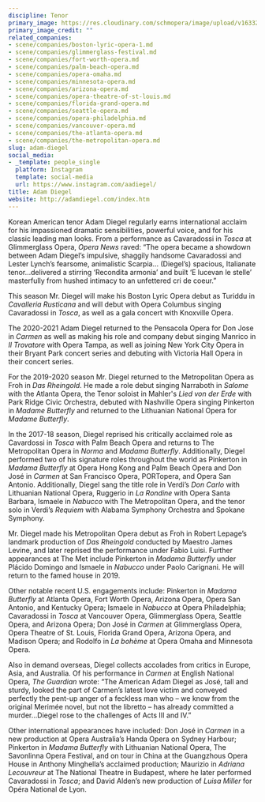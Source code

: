 ```yaml
---
discipline: Tenor
primary_image: https://res.cloudinary.com/schmopera/image/upload/v1633284412/media/2021/10/AdamDiegel_zlrfxa.jpg
primary_image_credit: ""
related_companies:
- scene/companies/boston-lyric-opera-1.md
- scene/companies/glimmerglass-festival.md
- scene/companies/fort-worth-opera.md
- scene/companies/palm-beach-opera.md
- scene/companies/opera-omaha.md
- scene/companies/minnesota-opera.md
- scene/companies/arizona-opera.md
- scene/companies/opera-theatre-of-st-louis.md
- scene/companies/florida-grand-opera.md
- scene/companies/seattle-opera.md
- scene/companies/opera-philadelphia.md
- scene/companies/vancouver-opera.md
- scene/companies/the-atlanta-opera.md
- scene/companies/the-metropolitan-opera.md
slug: adam-diegel
social_media:
- _template: people_single
  platform: Instagram
  template: social-media
  url: https://www.instagram.com/aadiegel/
title: Adam Diegel
website: http://adamdiegel.com/index.htm
---
```

Korean American tenor Adam Diegel regularly earns international acclaim for his impassioned dramatic sensibilities, powerful voice, and for his classic leading man looks. From a performance as Cavaradossi in _Tosca_ at Glimmerglass Opera, _Opera News_ raved: “The opera became a showdown between Adam Diegel’s impulsive, shaggily handsome Cavaradossi and Lester Lynch’s fearsome, animalistic Scarpia… (Diegel’s) spacious, Italianate tenor…delivered a stirring ‘Recondita armonia’ and built ‘E lucevan le stelle’ masterfully from hushed intimacy to an unfettered cri de coeur.”

This season Mr. Diegel will make his Boston Lyric Opera debut as Turiddu in _Cavalleria Rusticana_ and will debut with Opera Columbus singing Cavaradossi in _Tosca_, as well as a gala concert with Knoxville Opera.

The 2020-2021 Adam Diegel returned to the Pensacola Opera for Don Jose in _Carmen_ as well as making his role and company debut singing Manrico in _Il Trovatore_ with Opera Tampa, as well as joining New York City Opera in their Bryant Park concert series and debuting with Victoria Hall Opera in their concert series.

For the 2019-2020 season Mr. Diegel returned to the Metropolitan Opera as Froh in _Das Rheingold_. He made a role debut singing Narraboth in _Salome_ with the Atlanta Opera, the Tenor soloist in Mahler's _Lied von der Erde_ with Park Ridge Civic Orchestra, debuted with Nashville Opera singing Pinkerton in _Madame Butterfly_ and returned to the Lithuanian National Opera for _Madame Butterfly_.

In the 2017-18 season, Diegel reprised his critically acclaimed role as Cavardossi in _Tosca_ with Palm Beach Opera and returns to The Metropolitan Opera in _Norma_ and _Madama Butterfly_. Additionally, Diegel performed two of his signature roles throughout the world as Pinkerton in _Madama Butterfly_ at Opera Hong Kong and Palm Beach Opera and Don José in _Carmen_ at San Francisco Opera, PORTopera, and Opera San Antonio. Additionally, Diegel sang the title role in Verdi’s _Don Carlo_ with Lithuanian National Opera, Ruggerio in _La Rondine_ with Opera Santa Barbara, Ismaele in _Nabucco_ with The Metropolitan Opera, and the tenor solo in Verdi’s _Requiem_ with Alabama Symphony Orchestra and Spokane Symphony.

Mr. Diegel made his Metropolitan Opera debut as Froh in Robert Lepage’s landmark production of _Das Rheingold_ conducted by Maestro James Levine, and later reprised the performance under Fabio Luisi. Further appearances at The Met include Pinkerton in _Madama Butterfly_ under Plácido Domingo and Ismaele in _Nabucco_ under Paolo Carignani. He will return to the famed house in 2019.

Other notable recent U.S. engagements include: Pinkerton in _Madama Butterfly_ at Atlanta Opera, Fort Worth Opera, Arizona Opera, Opera San Antonio, and Kentucky Opera; Ismaele in _Nabucco_ at Opera Philadelphia; Cavaradossi in _Tosca_ at Vancouver Opera, Glimmerglass Opera, Seattle Opera, and Arizona Opera; Don José in _Carmen_ at Glimmerglass Opera, Opera Theatre of St. Louis, Florida Grand Opera, Arizona Opera, and Madison Opera; and Rodolfo in _La bohème_ at Opera Omaha and Minnesota Opera.

Also in demand overseas, Diegel collects accolades from critics in Europe, Asia, and Australia. Of his performance in _Carmen_ at English National Opera, _The Guardian_ wrote: “The American Adam Diegel as José, tall and sturdy, looked the part of Carmen’s latest love victim and conveyed perfectly the pent-up anger of a feckless man who – we know from the original Merimée novel, but not the libretto – has already committed a murder…Diegel rose to the challenges of Acts III and IV.”

Other international appearances have included: Don José in _Carmen_ in a new production at Opera Australia’s Handa Opera on Sydney Harbour; Pinkerton in _Madama Butterfly_ with Lithuanian National Opera, The Savonlinna Opera Festival, and on tour in China at the Guangzhous Opera House in Anthony Minghella’s acclaimed production; Maurizio in _Adriana Lecouvreur_ at The National Theatre in Budapest, where he later performed Cavaradossi in _Tosca_; and David Alden’s new production of _Luisa Miller_ for Opéra National de Lyon.